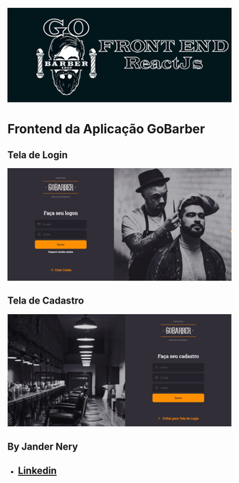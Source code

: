 ![Banner GoBarber Backend](https://github.com/jnerydesigner/gobarber-frontend/blob/master/src/assets/img-git/banner-frontend.png?raw=true)

# Frontend da Aplicação GoBarber


## Tela de Login

![Tela de Login GoBarber](https://github.com/jnerydesigner/gobarber-frontend/blob/master/src/assets/img-git/tela01.png?raw=true)


## Tela de Cadastro

![Tela de Cadastro GoBarber](https://github.com/jnerydesigner/gobarber-frontend/blob/master/src/assets/img-git/tela02.png?raw=true)






## By Jander Nery
* ##  [Linkedin](https://www.linkedin.com/in/jander-nery-61531335/)
